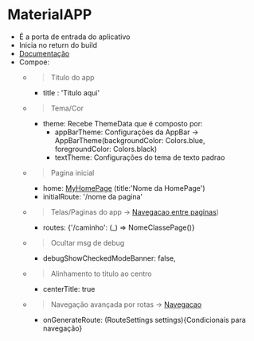 # MaterialAPP
-   É a porta de entrada do aplicativo
-   Inicia no return do build
- [Documentação](https://api.flutter.dev/flutter/material/MaterialApp-class.html)
-   Compoe:
    - >Titulo do app
        - title : 'Titulo aqui'
    - >Tema/Cor
        - theme: Recebe ThemeData que é composto por:
            -   appBarTheme: Configurações da AppBar -> AppBarTheme(backgroundColor: Colors.blue, foregroundColor: Colors.black)
            -   textTheme: Configurações do tema de texto padrao
    - >Pagina inicial
        - home: [MyHomePage](./HomePage.md) (title:'Nome da HomePage')
        - initialRoute: '/nome da pagina'
    - >Telas/Paginas do app -> [Navegacao entre paginas](../Navegacao.md))
        - routes: {'/caminho': (_) => NomeClassePage()}
    - >Ocultar msg de debug
        - debugShowCheckedModeBanner: false,
    - >Alinhamento to titulo ao centro
        - centerTitle: true
    - >Navegação avançada por rotas -> [Navegacao](../Navegacao.md)
        - onGenerateRoute: (RouteSettings settings){Condicionais para navegação}

